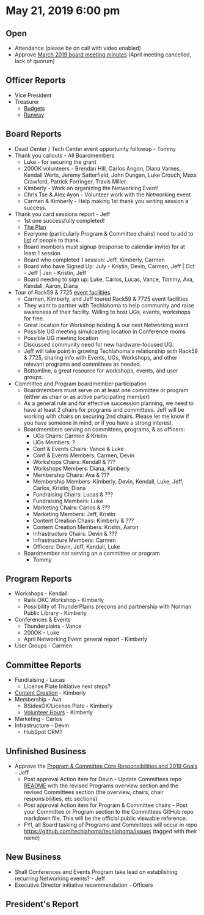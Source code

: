 # May 21, 2019 6:00 pm

## Open
* Attendance (please be on call with video enabled)
* Approve [March 2019 board meeting minutes](https://github.com/techlahoma/board_meetings/blob/master/2019/03_march_minutes.md) (April meeting cancelled, lack of quorum)

## Officer Reports
* Vice President
* Treasurer
    - [Budgets](https://docs.google.com/spreadsheets/d/1tw-q8jl-9VMMZ2OmxKM6sCq0A82pPU8yLPMsnaI-DGE/edit?usp=sharing)
    - [Runway](https://docs.google.com/spreadsheets/d/1BdSo4lCJLIDFu0a3EfQ3AWu2wgmotYP-qIzIDC4PXsk/edit?usp=sharing)

## Board Reports
* Dead Center / Tech Center event opportunity followup - Tommy
* Thank you callouts - All Boardmembers
  * Luke - for securing the grant
  * 200OK volunteers - Brendan Hill, Carlos Angon, Diana Varnes, Kendall Werts, Jeremy Satterfield, John Dungan, Luke Crouch, Maxx Crawford, Patrick Forringer, Travis Miller
  * Kimberly - Work on organizing the Networking Event!
  * Chris Tse & Alex Ayon - Volunteer work with the Networking event
  * Carmen & Kimberly - Help making 1st thank you writing session a success.
* Thank you card sessions report - Jeff
  * 1st one successfully completed!
  * [The Plan](https://docs.google.com/document/d/1-Vx8Q__uGzHx4jvDSHpQ5BwxbJiAGdgKF1_hv6JOYO0/edit?usp=sharing) 
  * Everyone (particularly Program & Committee chairs) need to add to [list](https://docs.google.com/spreadsheets/d/1Uar6k1I2Vt0cqJnpyVeHsrorVfcFaQwe9bdWeSQv2cs/) of people to thank.
  * Board members must signup (response to calendar invite) for at least 1 session
  * Board who completed 1 session: Jeff, Kimberly, Carmen
  * Board who have Signed Up: July - Kristin, Devin, Carmen, Jeff  | Oct - Jeff | Jan - Kristin, Jeff
  * Board needing to sign up: Luke, Carlos, Lucas, Vance, Tommy, Ava, Kendall, Aaron, Diana 
* Tour of Rack59 & 7725 [event facilities](https://rack59.com/data-center-services/auditorium-event-space/)
  * Carmen, Kimberly, and Jeff toured Rack59 & 7725 event facilities
  * They want to partner with Techlahoma to help community and raise awareness of their facility. Willing to host UGs, events, workshops for free.
  * Great location for Workshop hosting & our next Networking event
  * Possible UG meeting simulcasting location in Conference rooms
  * Possible UG meeting location
  * Discussed community need for new hardware-focused UG.
  * Jeff will take point in growing Techlahoma's relationship with Rack59 & 7725, sharing info with Events, UGs, Workshops, and other relevant programs and committees as needed.
  * Bottomline, a great resource for workshops, events, and user groups.
* Committee and Program boardmember participation
  * Boardmembers must serve on at least one committee or program (either as chair or as active participating member)
  * As a general rule and for effective succession planning, we need to have at least 2 chairs for programs and committees.  Jeff will be working with chairs on securing 2nd chairs.  Please let me know if you have someone in mind, or if you have a strong interest.
  * Boardmembers serving on committees, programs, & as officers:
    * UGs Chairs: Carmen & Kristin
    * UGs Members: ?
    * Conf & Events Chairs: Vance & Luke
    * Conf & Events Members: Carmen, Devin
    * Workshops Chairs: Kendall & ???
    * Workshops Members: Diana, Kimberly
    * Membership Chairs: Ava & ???
    * Membership Members: Kimberly, Devin, Kendall, Luke, Jeff, Carlos, Kristin, Diana
    * Fundraising Chairs: Lucas & ???
    * Fundraising Members: Luke
    * Marketing Chairs: Carlos & ???
    * Marketing Members: Jeff, Kristin
    * Content Creation Chairs: Kimberly & ???
    * Content Creation Members: Kristin, Aaron
    * Infrastructure Chairs: Devin & ???
    * Infrastructure Members: Carmen
    * Officers:  Devin, Jeff, Kendall, Luke
  * Boardmember not serving on a committee or program
    * Tommy

## Program Reports
* Workshops - Kendall
  * Rails OKC Workshop - Kimberly
  * Possibility of ThunderPlains precons and partnership with Norman Public Library - Kimberly
* Conferences & Events 
  * Thunderplains - Vance
  * 200OK - Luke
  * April Networking Event general report - Kimberly
* User Groups - Carmen

## Committee Reports
* Fundraising - Lucas 
  * License Plate Initiative next steps?
* [Content Creation](https://github.com/techlahoma/board_meetings/blob/master/2019/attachments/05_content_creation.md) - Kimberly
* Membership - Ava
  * BSidesOK/License Plate - Kimberly
  * [Volunteer Hours](https://forms.gle/k6woXCBXLuX8pJzD9) - Kimberly
* Marketing - Carlos
* Infrastructure -  Devin
  * HubSpot CRM?

## Unfinished Business
* Approve the [Program & Committee Core Responsibilities and 2019 Goals](https://docs.google.com/document/d/1t0DvSRjUgFmTVYmfO7f9LaAyMJMfndnA-FrbGCwjWy8/edit?usp=sharing) - Jeff
  * Post approval Action item for Devin - Update Committees repo [README](https://github.com/techlahoma/committees) with the revised Programs overview section and the revised Committees section (the overview, chairs, chair responsibilities, etc sections)
  * Post approval Action item for Program & Committee chairs - Post your Committee or Program section to the Committees GitHub repo markdown file.  This will be the official public viewable reference.
  * FYI, all Board tasking of Programs and Committees will occur in repo https://github.com/techlahoma/techlahoma/issues (tagged with their name)


## New Business
* Shall Conferences and Events Program take lead on establishing recurring Networking events? - Jeff
* Executive Director initiative recommendation - Officers

## President's Report 

